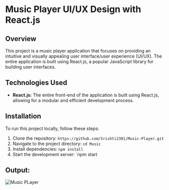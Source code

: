 # Music Player UI/UX Design with React.js

## Overview

This project is a music player application that focuses on providing an intuitive and visually appealing user interface/user experience (UI/UX). The entire application is built using React.js, a popular JavaScript library for building user interfaces.

## Technologies Used

- **React.js:** The entire front-end of the application is built using React.js, allowing for a modular and efficient development process.


## Installation

To run this project locally, follow these steps:

1. Clone the repository: `https://github.com/Srishti2301/Music-Player.git`
2. Navigate to the project directory: `cd Music`
3. Install dependencies: `npm install`
4. Start the development server: `npm start

## Output:

![Music PLayer](https://github.com/Srishti2301/Music-Player/assets/115684689/b41a0fb3-00b3-4c7b-8148-4f19df796aae)



